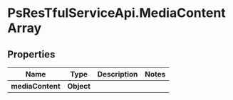 # PsResTfulServiceApi.MediaContentArray

## Properties
Name | Type | Description | Notes
------------ | ------------- | ------------- | -------------
**mediaContent** | **Object** |  | 
